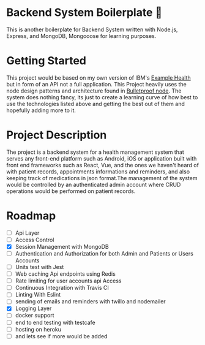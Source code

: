# Backend System Boilerplate 📖

This is another boilerplate for Backend System written with Node.js, Express, and MongoDB, Mongooose for learning purposes.

# Getting Started

This project would be based on my own version of IBM's [Example Health](https://developer.ibm.com/patterns/app-modernization-s2i-openshift/?cm_mmc=OSocial_Twitter-_-Developer_IBM+Developer-_-WW_WW-_-ibmdev-&cm_mmca1=000037FD&cm_mmca2=10010797&linkId=73533671) but in form of an API not a full application. This Project heavily uses the node design patterns and architecture found in [Bulletproof node](https://github.com/santiq/bulletproof-nodejs). The system does nothing fancy, its just to create a learning curve of how best to use the technologies listed above and getting the best out of them and hopefully adding more to it.

# Project Description

The project is a backend system for a health management system that serves any front-end platform such as Android, iOS or application built with front end frameworks such as React, Vue, and the ones we haven't heard of with patient records, appointments informations and reminders, and also keeping track of medications in json format.The management of the system would be controlled by an authenticated admin account where CRUD operations would be performed on patient records.

# Roadmap

- [ ] Api Layer
- [ ] Access Control
- [x] Session Management with MongoDB
- [ ] Authentication and Authorization for both Admin and Patients or Users Accounts
- [ ] Units test with Jest
- [ ] Web caching Api endpoints using Redis
- [ ] Rate limiting for user accounts api Access
- [ ] Continuous Integration with Travis CI
- [ ] Linting With Eslint
- [ ] sending of emails and reminders with twillo and nodemailer
- [x] Logging Layer
- [ ] docker support
- [ ] end to end testing with testcafe
- [ ] hosting on heroku
- [ ] and lets see if more would be added
